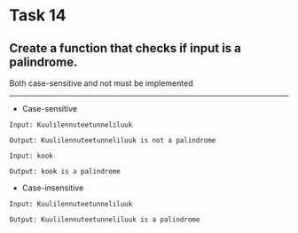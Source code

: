 # Task 14

## Create a function that checks if input is a palindrome.

Both case-sensitive and not must be implemented

---
* Case-sensitive
```
Input: Kuulilennuteetunneliluuk

Output: Kuulilennuteetunneliluuk is not a palindrome
```

```
Input: kook

Output: kook is a palindrome
```

* Case-insensitive
```
Input: Kuulilennuteetunneliluuk

Output: Kuulilennuteetunneliluuk is a palindrome
```